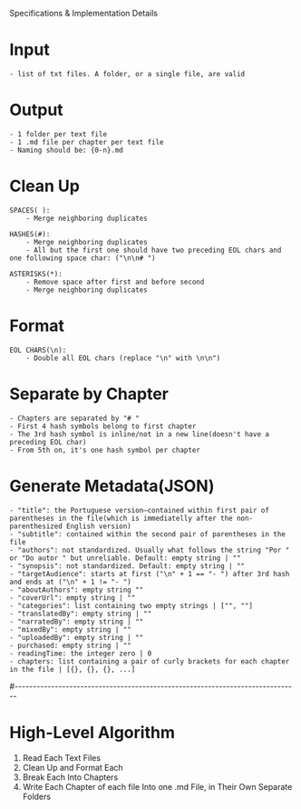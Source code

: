 Specifications & Implementation Details

# Input
	- list of txt files. A folder, or a single file, are valid

# Output
	- 1 folder per text file
	- 1 .md file per chapter per text file
	- Naming should be: {0-n}.md

# Clean Up
	SPACES( ):
		- Merge neighboring duplicates
	
	HASHES(#):
		- Merge neighboring duplicates
		- All but the first one should have two preceding EOL chars and one following space char: ("\n\n# ")
	
	ASTERISKS(*):
		- Remove space after first and before second
		- Merge neighboring duplicates

# Format
	EOL CHARS(\n):
		- Double all EOL chars (replace "\n" with \n\n")

# Separate by Chapter
	- Chapters are separated by "# "
	- First 4 hash symbols belong to first chapter
	- The 3rd hash symbol is inline/not in a new line(doesn't have a preceding EOL char)
	- From 5th on, it's one hash symbol per chapter

# Generate Metadata(JSON)
	- "title": the Portuguese version—contained within first pair of parentheses in the file(which is immediatelly after the non-parenthesized English version)
	- "subtitle": contained within the second pair of parentheses in the file
	- "authors": not standardized. Usually what follows the string "Por " or "Do autor " but unreliable. Default: empty string | ""
	- "synopsis": not standardized. Default: empty string | ""
	- "targetAudience": starts at first ("\n" + 1 == "- ") after 3rd hash and ends at ("\n" + 1 != "- ")
	- "aboutAuthors": empty string ""
	- "coverUrl": empty string | ""
	- "categories": list containing two empty strings | ["", ""]
	- "translatedBy": empty string | ""
	- "narratedBy": empty string | ""
	- "mixedBy": empty string | ""
	- "uploadedBy": empty string | ""
	- purchased: empty string | ""
	- readingTime: the integer zero | 0
	- chapters: list containing a pair of curly brackets for each chapter in the file | [{}, {}, {}, ...]

#------------------------------------------------------------------------------
# High-Level Algorithm
1. Read Each Text Files
2. Clean Up and Format Each
3. Break Each Into Chapters
4. Write Each Chapter of each file Into one .md File, in Their Own Separate Folders